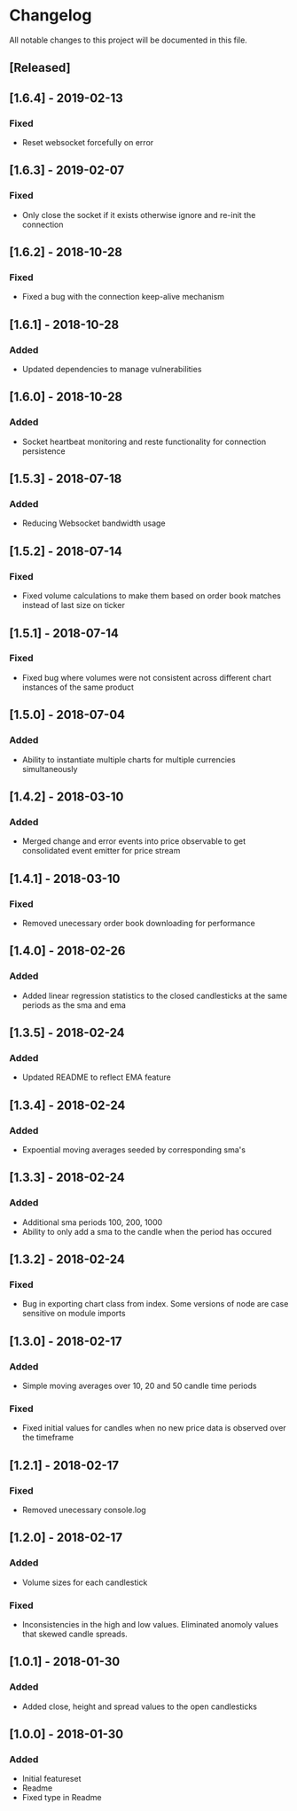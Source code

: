 # Changelog
All notable changes to this project will be documented in this file.


## [Released]

## [1.6.4] - 2019-02-13
### Fixed
- Reset websocket forcefully on error

## [1.6.3] - 2019-02-07
### Fixed
- Only close the socket if it exists otherwise ignore and re-init the connection

## [1.6.2] - 2018-10-28
### Fixed
- Fixed a bug with the connection keep-alive mechanism

## [1.6.1] - 2018-10-28
### Added
- Updated dependencies to manage vulnerabilities

## [1.6.0] - 2018-10-28
### Added
- Socket heartbeat monitoring and reste functionality for connection persistence

## [1.5.3] - 2018-07-18
### Added
- Reducing Websocket bandwidth usage

## [1.5.2] - 2018-07-14
### Fixed
- Fixed volume calculations to make them based on order book matches instead of last size on ticker

## [1.5.1] - 2018-07-14
### Fixed
- Fixed bug where volumes were not consistent across different chart instances of the same product

## [1.5.0] - 2018-07-04
### Added
- Ability to instantiate multiple charts for multiple currencies simultaneously

## [1.4.2] - 2018-03-10
### Added
- Merged change and error events into price observable to get consolidated event emitter for price stream

## [1.4.1] - 2018-03-10
### Fixed
- Removed unecessary order book downloading for performance

## [1.4.0] - 2018-02-26
### Added
- Added linear regression statistics to the closed candlesticks at the same periods as the sma and ema

## [1.3.5] - 2018-02-24
### Added
- Updated README to reflect EMA feature

## [1.3.4] - 2018-02-24
### Added
- Expoential moving averages seeded by corresponding sma's

## [1.3.3] - 2018-02-24
### Added
- Additional sma periods 100, 200, 1000
- Ability to only add a sma to the candle when the period has occured

## [1.3.2] - 2018-02-24
### Fixed
- Bug in exporting chart class from index.  Some versions of node are case sensitive on module imports

## [1.3.0] - 2018-02-17
### Added
- Simple moving averages over 10, 20 and 50 candle time periods

### Fixed
- Fixed initial values for candles when no new price data is observed over the timeframe

## [1.2.1] - 2018-02-17
### Fixed
- Removed unecessary console.log

## [1.2.0] - 2018-02-17
### Added
- Volume sizes for each candlestick

### Fixed
- Inconsistencies in the high and low values.  Eliminated anomoly values that skewed candle spreads.

## [1.0.1] - 2018-01-30
### Added
- Added close, height and spread values to the open candlesticks

## [1.0.0] - 2018-01-30
### Added
- Initial featureset
- Readme
- Fixed type in Readme
